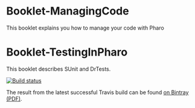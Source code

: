 # Booklet-ManagingCode
This booklet explains you how to manage your code with Pharo

# Booklet-TestingInPharo
This booklet describes SUnit and DrTests.

[![Build status][badge]][travis]

[travis]: https://travis-ci.org/SquareBracketAssociates/Booklet-ManagingCode
[badge]: https://travis-ci.org/SquareBracketAssociates/Booklet-ManagingCode.svg?branch=master

The result from the latest successful Travis build can be found [on Bintray (PDF)](https://bintray.com/squarebracketassociates/wip/download_file?file_path=ManagingCode-wip.pdf).
